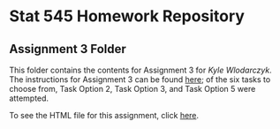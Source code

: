 # Stat 545 Homework Repository

## Assignment 3 Folder

This folder contains the contents for Assignment 3 for *Kyle Wlodarczyk*. The instructions for Assignment 3 can be found [here](https://stat545.stat.ubc.ca/evaluation/hw03/hw03/); of the six tasks to choose from, Task Option 2, Task Option 3, and Task Option 5 were attempted.

To see the HTML file for this assignment, click [here](https://stat545-ubc-hw-2019-20.github.io/stat545-hw-kgwkyle/hw03/hw03-dplyr-ggplot2.html).

